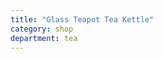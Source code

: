 ```yaml
---
title: "Glass Teapot Tea Kettle"
category: shop
department: tea
---
```

<script type="text/javascript">
amzn_assoc_tracking_id = "farraway-20";
amzn_assoc_ad_mode = "manual";
amzn_assoc_ad_type = "smart";
amzn_assoc_marketplace = "amazon";
amzn_assoc_region = "US";
amzn_assoc_design = "enhanced_links";
amzn_assoc_asins = "B07PHYB5B1";
amzn_assoc_placement = "adunit";
amzn_assoc_linkid = "420883a3c581b550dce258c30b37c115";
</script>
<script src="//z-na.amazon-adsystem.com/widgets/onejs?MarketPlace=US"></script>
